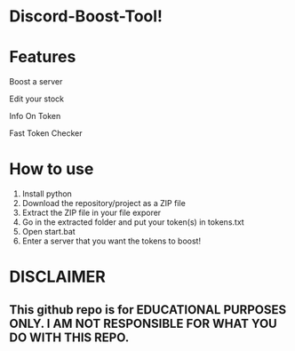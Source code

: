 # Discord-Boost-Tool! 


# Features


Boost a server

Edit your stock   

Info On Token 
 
Fast Token Checker
 
# How to use

1. Install python 
2. Download the repository/project as a ZIP file 
3. Extract the ZIP file in your file exporer 
4. Go in the extracted folder and put your token(s) in tokens.txt
5. Open start.bat 
6. Enter a server that you want the tokens to boost! 

# DISCLAIMER 

## This github repo is for EDUCATIONAL PURPOSES ONLY. I AM NOT RESPONSIBLE FOR WHAT YOU DO WITH THIS REPO.